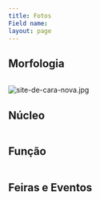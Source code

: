 ```yaml
---
title: Fotos
Field name: 
layout: page
---
```


## Morfologia

<a href="{{site.baseurl}}/fotos_morfologia" class="content-fotos-item image-zoom">
<img src="{{site.baseurl}}/img/fotos_morfologia.jpg" alt="">
</a>

![site-de-cara-nova.jpg](/uploads/site-de-cara-nova.jpg)

## Núcleo

<a href="{{site.baseurl}}/fotos_nucleo" class="content-fotos-item image-zoom">
<img src="{{site.baseurl}}/img/fotos_nucleo.jpg" alt="">
</a>

## Função

<a href="{{site.baseurl}}/fotos_funcao" class="content-fotos-item image-zoom">
<img src="{{site.baseurl}}/img/fotos_funcao.jpg" alt="">
</a>

## Feiras e Eventos

<a href="{{site.baseurl}}/fotos_expointer" class="content-fotos-item image-zoom">
<img src="{{site.baseurl}}/img/fotos_expointer.jpg" alt="">
</a>